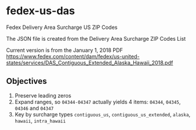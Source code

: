 # fedex-us-das

Fedex Delivery Area Surcharge US ZIP Codes

The JSON file is created from the Delivery Area Surcharge ZIP Codes List

Current version is from the January 1, 2018 PDF https://www.fedex.com/content/dam/fedex/us-united-states/services/DAS_Contiguous_Extended_Alaska_Hawaii_2018.pdf

## Objectives

1. Preserve leading zeros
1. Expand ranges, so `04344-04347` actually yields 4 items: `04344`, `04345`, `04346` and `04347`
1. Key by surcharge types `contiguous_us`, `contiguous_us_extended`, `alaska`, `hawaii`, `intra_hawaii`